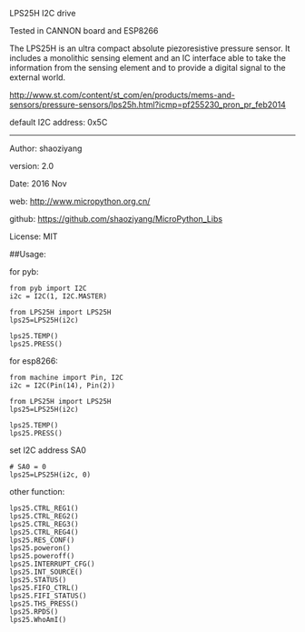 LPS25H I2C drive

Tested in CANNON board and ESP8266

The LPS25H is an ultra compact absolute piezoresistive pressure sensor. It includes a monolithic sensing element and an IC interface able to take the information from the sensing element and to provide a digital signal to the external world.

http://www.st.com/content/st_com/en/products/mems-and-sensors/pressure-sensors/lps25h.html?icmp=pf255230_pron_pr_feb2014

default I2C address: 0x5C

---

Author:  shaoziyang

version: 2.0

Date:    2016 Nov

web:     http://www.micropython.org.cn/

github:  https://github.com/shaoziyang/MicroPython_Libs

License: MIT

##Usage:

for pyb:

    from pyb import I2C
    i2c = I2C(1, I2C.MASTER)

    from LPS25H import LPS25H
    lps25=LPS25H(i2c)

    lps25.TEMP()
    lps25.PRESS()


for esp8266:

    from machine import Pin, I2C
    i2c = I2C(Pin(14), Pin(2))

    from LPS25H import LPS25H
    lps25=LPS25H(i2c)

    lps25.TEMP()
    lps25.PRESS()


set I2C address SA0

    # SA0 = 0
    lps25=LPS25H(i2c, 0)

other function:

    lps25.CTRL_REG1()
    lps25.CTRL_REG2()
    lps25.CTRL_REG3()
    lps25.CTRL_REG4()
    lps25.RES_CONF()
    lps25.poweron()
    lps25.poweroff()
    lps25.INTERRUPT_CFG()
    lps25.INT_SOURCE()
    lps25.STATUS()
    lps25.FIFO_CTRL()
    lps25.FIFI_STATUS()
    lps25.THS_PRESS()
    lps25.RPDS()
    lps25.WhoAmI()

